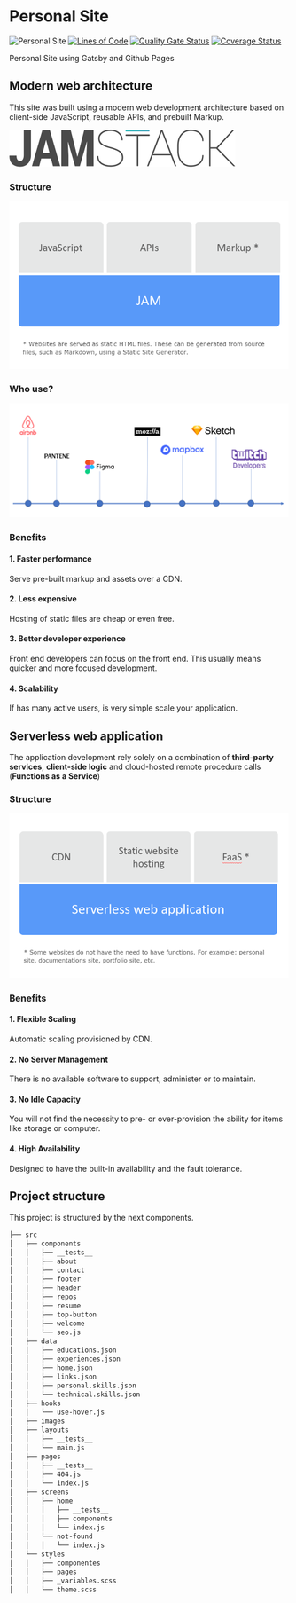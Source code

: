 # Personal Site

![Personal Site](https://github.com/ldiego73/ldiego73.github.io/workflows/Personal%20Site%20CI/badge.svg)
[![Lines of Code](https://sonarcloud.io/api/project_badges/measure?project=ldiego73_ldiego73.github.io&metric=ncloc)](https://sonarcloud.io/dashboard?id=ldiego73_ldiego73.github.io)
[![Quality Gate Status](https://sonarcloud.io/api/project_badges/measure?project=ldiego73_ldiego73.github.io&metric=alert_status)](https://sonarcloud.io/dashboard?id=ldiego73_ldiego73.github.io)
[![Coverage Status](https://coveralls.io/repos/github/ldiego73/ldiego73.github.io/badge.svg?branch=develop)](https://coveralls.io/github/ldiego73/ldiego73.github.io?branch=develop)

Personal Site using Gatsby and Github Pages

## Modern web architecture

This site was built using a modern web development architecture based on client-side JavaScript, reusable APIs, and prebuilt Markup.

![JAMStack](images/jamstack.svg)

### Structure

![Structure](images/structure.png)

### Who use?

![Who use?](images/who-use.png)

### Benefits

#### 1. Faster performance

Serve pre-built markup and assets over a CDN.

#### 2. Less expensive​

Hosting of static files are cheap or even free.​

#### 3. Better developer experience​

Front end developers can focus on the front end. This usually means quicker and more focused development.

#### 4. Scalability

If has many active users, is very simple scale your application.

## Serverless web application​

The application development rely solely on a combination of **third-party services**, **client-side logic** and cloud-hosted remote procedure calls (**Functions as a Service**)

### Structure

![Structure](images/structure-2.png)

### Benefits

#### 1. Flexible Scaling​

Automatic scaling provisioned by CDN​.

#### 2. No Server Management​

There is no available software to support, administer or to maintain.​

#### 3. No Idle Capacity​

You will not find the necessity to pre- or over-provision the ability for items like storage or computer.

#### 4. High Availability

Designed to have the built-in availability and the fault tolerance.

## Project structure

This project is structured by the next components.

```
├── src
│   ├── components
│   │   ├── __tests__
│   │   ├── about
│   │   ├── contact
│   │   ├── footer
│   │   ├── header
│   │   ├── repos
│   │   ├── resume
│   │   ├── top-button
│   │   ├── welcome
│   │   └── seo.js
│   ├── data
│   │   ├── educations.json
│   │   ├── experiences.json
│   │   ├── home.json
│   │   ├── links.json
│   │   ├── personal.skills.json
│   │   └── technical.skills.json
│   ├── hooks
│   │   └── use-hover.js
│   ├── images
│   ├── layouts
│   │   ├── __tests__
│   │   └── main.js
│   ├── pages
│   │   ├── __tests__
│   │   ├── 404.js
│   │   └── index.js
│   ├── screens
│   │   ├── home
│   │   │   ├── __tests__
│   │   │   ├── components
│   │   │   └── index.js
│   │   └── not-found
│   │   │   └── index.js
│   └── styles
│   │   ├── componentes
│   │   ├── pages
│   │   ├── _variables.scss
│   │   └── theme.scss
```
